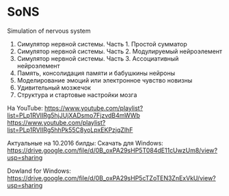 # SoNS
Simulation of nervous system


1. Симулятор нервной системы. Часть 1. Простой сумматор
2. Симулятор нервной системы. Часть 2. Модулируемый нейроэлемент
3. Симулятор нервной системы. Часть 3. Ассоциативный нейроэлемент
4. Память, консолидация памяти и бабушкины нейроны
5. Моделирование эмоций или электронное чувство новизны
6. Удивительный мозжечок
7. Структура и стартовые настройки мозга


На YouTube:
https://www.youtube.com/playlist?list=PLp1RVIIRg5hjJUjXADsmo7FjzvdB4mWWb
https://www.youtube.com/playlist?list=PLp1RVIIRg5hhPk55C8yoLpxEKPzjqZIhF

Актуальные на 10.2016 билды:
Скачать для Windows:
https://drive.google.com/file/d/0B_oxPA29sHP5T084dE11cUwzUm8/view?usp=sharing

Dowland for Windows:
https://drive.google.com/file/d/0B_oxPA29sHP5cTZoTEN3ZnExVkU/view?usp=sharing
